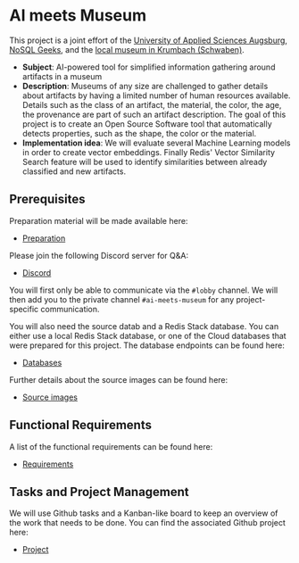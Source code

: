 # AI meets Museum

This project is a joint effort of the [University of Applied Sciences Augsburg](https://www.hs-augsburg.de), [NoSQL Geeks](https://www.nosqlgeeks.com/de/index.html), and the [local museum in Krumbach (Schwaben)](https://www.museum-krumbach.de).


* **Subject**: AI-powered tool for simplified information gathering around artifacts in a museum
* **Description**: Museums of any size are challenged to gather details about artifacts by having a limited number of human resources available. Details such as the class of an artifact, the material, the color, the age, the provenance are part of such an artifact description. The goal of this project is to create an Open Source Software tool that automatically detects properties, such as the shape, the color or the material.
* **Implementation idea**: We will evaluate several Machine Learning models in order to create vector embeddings. Finally Redis' Vector Similarity Search feature will be used to identify similarities between already classified and new artifacts.

## Prerequisites

Preparation material will be made available here:

* [Preparation](./doc/Preparation.md)

Please join the following Discord server for Q&A:

* [Discord](https://discord.gg/J2qERxHCPP)

You will first only be able to communicate via the `#lobby` channel. We will then add you to the private channel `#ai-meets-museum` for any project-specific communication.

You will also need the source datab and a Redis Stack database. You can either use a local Redis Stack database, or one of the Cloud databases that were prepared for this project. The database endpoints can be found here:

* [Databases](https://github.com/nosqlgeek/ai-meets-museum-priv)

Further details about the source images can be found here:

* [Source images](./doc/SourceImages.md)

## Functional Requirements

A list of the functional requirements can be found here:

* [Requirements](./doc/Requirements.md)

## Tasks and Project Management

We will use Github tasks and a Kanban-like board to keep an overview of the work that needs to be done. You can find the associated Github project here:

* [Project](https://github.com/users/nosqlgeek/projects/1)
